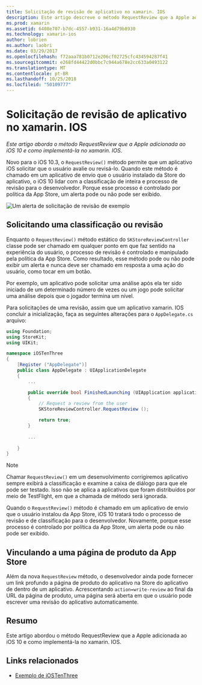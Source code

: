 ```yaml
---
title: Solicitação de revisão de aplicativo no xamarin. IOS
description: Este artigo descreve o método RequestReview que a Apple adicionada ao iOS 10 e discute como implementá-la no xamarin. IOS.
ms.prod: xamarin
ms.assetid: 6408e707-b7dc-4557-b931-16a4d79b8930
ms.technology: xamarin-ios
author: lobrien
ms.author: laobri
ms.date: 03/29/2017
ms.openlocfilehash: f72aaa781b0712e206cf02725cfc434594287f41
ms.sourcegitcommit: e268fd44422d0bbc7c944a678e2cc633a0493122
ms.translationtype: MT
ms.contentlocale: pt-BR
ms.lasthandoff: 10/25/2018
ms.locfileid: "50109777"
---
```

# <a name="request-app-review-in-xamarinios"></a>Solicitação de revisão de aplicativo no xamarin. IOS

_Este artigo aborda o método RequestReview que a Apple adicionada ao iOS 10 e como implementá-la no xamarin. IOS._

Novo para o iOS 10.3, o `RequestReview()` método permite que um aplicativo iOS solicitar que o usuário avalie ou revisá-lo. Quando este método é chamado em um aplicativo de envio que o usuário instalado da Store do aplicativo, o iOS 10 lidar com a classificação de inteira e processo de revisão para o desenvolvedor. Porque esse processo é controlado por política da App Store, um alerta pode ou não pode ser exibido.

![](request-app-review-images/review01.png "Um alerta de solicitação de revisão de exemplo")

## <a name="requesting-a-rating-or-review"></a>Solicitando uma classificação ou revisão

Enquanto o `RequestReview()` método estático do `SKStoreReviewController` classe pode ser chamado em qualquer ponto em que faz sentido na experiência do usuário, o processo de revisão é controlado e manipulado pela política da App Store. Como resultado, esse método pode ou não pode exibir um alerta e nunca deve ser chamado em resposta a uma ação do usuário, como tocar em um botão.

Por exemplo, um aplicativo pode solicitar uma análise após ela ter sido iniciado de um determinado número de vezes ou um jogo pode solicitar uma análise depois que o jogador termina um nível.

Para solicitações de uma revisão, assim que um aplicativo xamarin. IOS concluir a inicialização, faça as seguintes alterações para o `AppDelegate.cs` arquivo:

```csharp
using Foundation;
using StoreKit;
using UIKit;

namespace iOSTenThree
{
    [Register ("AppDelegate")]
    public class AppDelegate : UIApplicationDelegate
    {
        ...

        public override bool FinishedLaunching (UIApplication application, NSDictionary launchOptions)
        {
            // Request a review from the user
            SKStoreReviewController.RequestReview ();

            return true;
        }
        
        ...
        
    }
}
```

> [!NOTE]
> Chamar `RequestReview()` em um desenvolvimento corrigiremos aplicativo sempre exibirá a classificação e examine a caixa de diálogo para que ele pode ser testado. Isso não se aplica a aplicativos que foram distribuídos por meio de TestFlight, em que a chamada de método será ignorada.

Quando o `RequestReview()` método é chamado em um aplicativo de envio que o usuário instalou da App Store, iOS 10 tratará todo o processo de revisão e de classificação para o desenvolvedor. Novamente, porque esse processo é controlado por política da App Store, um alerta pode ou não pode ser exibido.

## <a name="linking-to-an-app-store-product-page"></a>Vinculando a uma página de produto da App Store 

Além da nova `RequestReview` método, o desenvolvedor ainda pode fornecer um link profundo a página de produto do aplicativo na Store do aplicativo de dentro de um aplicativo. Acrescentando `action=write-review` ao final da URL da página de produto, uma página será aberta em que o usuário pode escrever uma revisão do aplicativo automaticamente. 

## <a name="summary"></a>Resumo

Este artigo abordou o método RequestReview que a Apple adicionada ao iOS 10 e como implementá-la no xamarin. IOS.



## <a name="related-links"></a>Links relacionados

- [Exemplo de iOSTenThree](https://developer.xamarin.com/samples/ios/iOS10/iOSTenThree)

